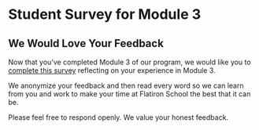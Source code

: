 # Student Survey for Module 3

## We Would Love Your Feedback

Now that you’ve completed Module 3 of our program, we
would like you to [complete this survey](https://learn.co/redirect/student-nps-survey?Discipline=Data%20Science) reflecting on your experience
in Module 3.

We anonymize your feedback and then read every word so we can learn from you and
work to make your time at Flatiron School the best that it can be.

Please feel free to respond openly. We value your honest feedback.

